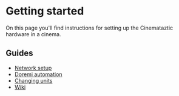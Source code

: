 # Getting started
On this page you'll find instructions for setting up the Cinemataztic hardware in a cinema. 

## Guides
- [Network setup](./network.md)
- [Doremi automation](./doremi.md)
- [Changing units](./change-unit.md)
- [Wiki](https://github.com/cinemataztic/setup/wiki)
